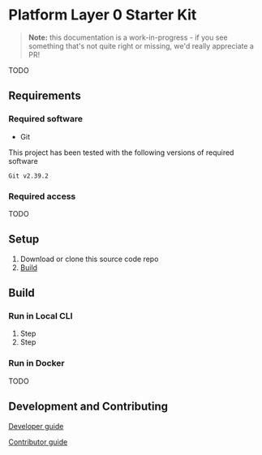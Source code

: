 # Platform Layer 0 Starter Kit

> **Note:** this documentation is a work-in-progress - if you see something that's not quite right or missing, we'd really appreciate a PR!

TODO

## Requirements

### Required software

* Git


This project has been tested with the following versions of required software

    Git v2.39.2
 

### Required access

TODO


## Setup

1. Download or clone this source code repo
2. [Build](#build)

## Build

### Run in Local CLI

1. Step
2. Step

### Run in Docker
TODO

## Development and Contributing  

[Developer guide](docs/guide-development.md)

[Contributor guide](CONTRIBUTING.md)